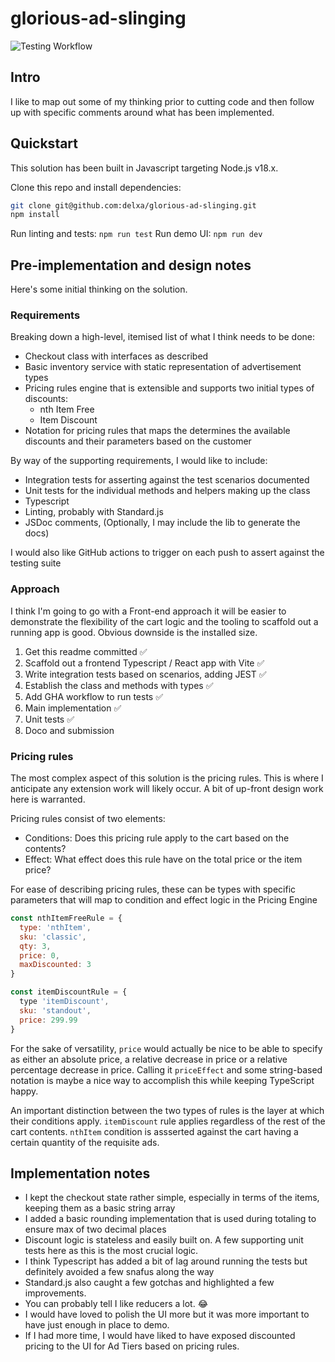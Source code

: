 # glorious-ad-slinging

![Testing Workflow](https://github.com/delxa/glorious-ad-slinging/actions/workflows/test.yml/badge.svg)

## Intro

I like to map out some of my thinking prior to cutting code and then follow up with specific comments around what has been implemented.

## Quickstart

This solution has been built in Javascript targeting Node.js v18.x.

Clone this repo and install dependencies:

```bash
git clone git@github.com:delxa/glorious-ad-slinging.git
npm install
```

Run linting and tests: `npm run test`
Run demo UI: `npm run dev`

## Pre-implementation and design notes

Here's some initial thinking on the solution.

### Requirements

Breaking down a high-level, itemised list of what I think needs to be done:

- Checkout class with interfaces as described
- Basic inventory service with static representation of advertisement types
- Pricing rules engine that is extensible and supports two initial types of discounts:
  - nth Item Free
  - Item Discount
- Notation for pricing rules that maps the determines the available discounts and their parameters based on the customer

By way of the supporting requirements, I would like to include:

- Integration tests for asserting against the test scenarios documented
- Unit tests for the individual methods and helpers making up the class
- Typescript
- Linting, probably with Standard.js
- JSDoc comments, (Optionally, I may include the lib to generate the docs)

I would also like GitHub actions to trigger on each push to assert against the testing suite

### Approach

I think I'm going to go with a Front-end approach it will be easier to demonstrate the flexibility of the cart logic and the tooling to scaffold out a running app is good. Obvious downside is the installed size.

1. Get this readme committed ✅
2. Scaffold out a frontend Typescript / React app with Vite ✅
3. Write integration tests based on scenarios, adding JEST ✅
4. Establish the class and methods with types ✅
5. Add GHA workflow to run tests ✅
6. Main implementation ✅
7. Unit tests ✅
8. Doco and submission 

### Pricing rules

The most complex aspect of this solution is the pricing rules. This is where I anticipate any extension work will likely occur. A bit of up-front design work here is warranted.

Pricing rules consist of two elements:

- Conditions: Does this pricing rule apply to the cart based on the contents?
- Effect: What effect does this rule have on the total price or the item price?

For ease of describing pricing rules, these can be types with specific parameters that will map to condition and effect logic in the Pricing Engine

```javascript
const nthItemFreeRule = {
  type: 'nthItem',
  sku: 'classic',
  qty: 3,
  price: 0,
  maxDiscounted: 3
}

const itemDiscountRule = {
  type 'itemDiscount',
  sku: 'standout',
  price: 299.99
}
```

For the sake of versatility, `price` would actually be nice to be able to specify as either an absolute price, a relative decrease in price or a relative percentage decrease in price. Calling it `priceEffect` and some string-based notation is maybe a nice way to accomplish this while keeping TypeScript happy.

An important distinction between the two types of rules is the layer at which their conditions apply. `itemDiscount` rule applies regardless of the rest of the cart contents. `nthItem` condition is assserted against the cart having a certain quantity of the requisite ads.

## Implementation notes

- I kept the checkout state rather simple, especially in terms of the items, keeping them as a basic string array
- I added a basic rounding implementation that is used during totaling to ensure max of two decimal places
- Discount logic is stateless and easily built on. A few supporting unit tests here as this is the most crucial logic.
- I think Typescript has added a bit of lag around running the tests but definitely avoided a few snafus along the way
- Standard.js also caught a few gotchas and highlighted a few improvements.
- You can probably tell I like reducers a lot. 😂
- I would have loved to polish the UI more but it was more important to have just enough in place to demo.
- If I had more time, I would have liked to have exposed discounted pricing to the UI for Ad Tiers based on pricing rules.